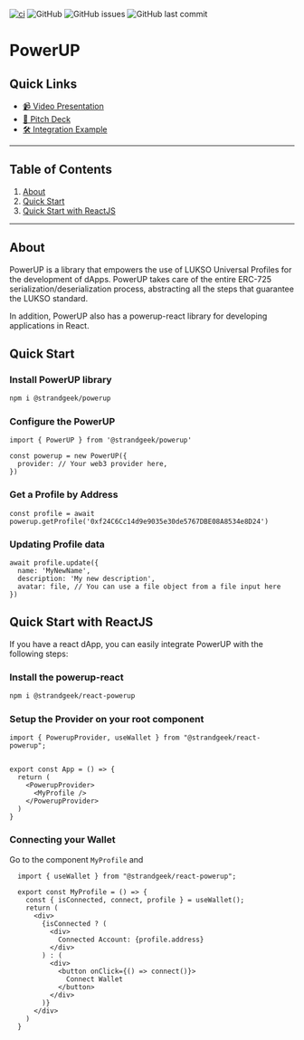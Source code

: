 [![ci](https://github.com/strandgeek/powerup/actions/workflows/build.yml/badge.svg)](https://github.com/strandgeek/powerup/actions/workflows/build.yml) ![GitHub](https://img.shields.io/github/license/strandgeek/powerup) ![GitHub issues](https://img.shields.io/github/issues/strandgeek/powerup) ![GitHub last commit](https://img.shields.io/github/last-commit/strandgeek/powerup)

# PowerUP

## Quick Links
- [📹 Video Presentation](https://www.youtube.com/watch?v=3N8zNU7-wvM)
- [📕 Pitch Deck](https://drive.google.com/file/d/125elRSooWs5ichZ_PbPav3VbNJs8FoXX/view?usp=sharing)
- [🛠 Integration Example](https://github.com/strandgeek/powerup/tree/main/examples/react-app)
--------

## Table of Contents
1. [About](#about)
2. [Quick Start](#quick-start)
3. [Quick Start with ReactJS](#quick-start-with-reactjs)


--------

## About

PowerUP is a library that empowers the use of LUKSO Universal Profiles for the development of dApps. PowerUP takes care of the entire ERC-725 serialization/deserialization process, abstracting all the steps that guarantee the LUKSO standard.

In addition, PowerUP also has a powerup-react library for developing applications in React.


## Quick Start

### Install PowerUP library

```bash
npm i @strandgeek/powerup
```

### Configure the PowerUP

```tsx
import { PowerUP } from '@strandgeek/powerup'

const powerup = new PowerUP({
  provider: // Your web3 provider here,
})
```

### Get a Profile by Address

```tsx
const profile = await powerup.getProfile('0xf24C6Cc14d9e9035e30de5767DBE08A8534e8D24')
```

### Updating Profile data

```tsx
await profile.update({
  name: 'MyNewName',
  description: 'My new description',
  avatar: file, // You can use a file object from a file input here
})
```

## Quick Start with ReactJS

If you have a react dApp, you can easily integrate PowerUP with the following steps:

### Install the powerup-react

```bash
npm i @strandgeek/react-powerup
```

### Setup the Provider on your root component

```tsx
import { PowerupProvider, useWallet } from "@strandgeek/react-powerup";


export const App = () => {
  return (
    <PowerupProvider>
      <MyProfile />
    </PowerupProvider>
  )
}
```

### Connecting your Wallet

Go to the component `MyProfile` and

```tsx
  import { useWallet } from "@strandgeek/react-powerup";

  export const MyProfile = () => {
    const { isConnected, connect, profile } = useWallet();
    return (
      <div>
        {isConnected ? (
          <div>
            Connected Account: {profile.address}
          </div>
        ) : (
          <div>
            <button onClick={() => connect()}>
              Connect Wallet
            </button>
          </div>
        )}
      </div>
    )
  }
```
